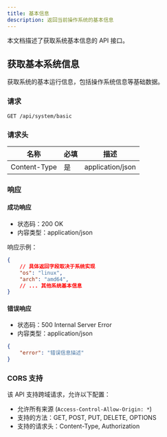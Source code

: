```yaml
---
title: 基本信息
description: 返回当前操作系统的基本信息
---
```


本文档描述了获取系统基本信息的 API 接口。

## 获取基本系统信息

获取系统的基本运行信息，包括操作系统信息等基础数据。

### 请求

```http
GET /api/system/basic
```

### 请求头

| 名称          | 必填  | 描述                |
|--------------|-------|-------------------|
| Content-Type | 是    | application/json  |

### 响应

#### 成功响应

- 状态码：200 OK
- 内容类型：application/json

响应示例：

```json
{
    // 具体返回字段取决于系统实现
    "os": "linux",
    "arch": "amd64",
    // ... 其他系统基本信息
}
```

#### 错误响应

- 状态码：500 Internal Server Error
- 内容类型：application/json

```json
{
    "error": "错误信息描述"
}
```

### CORS 支持

该 API 支持跨域请求，允许以下配置：

- 允许所有来源 (`Access-Control-Allow-Origin: *`)
- 支持的方法：GET, POST, PUT, DELETE, OPTIONS
- 支持的请求头：Content-Type, Authorization

